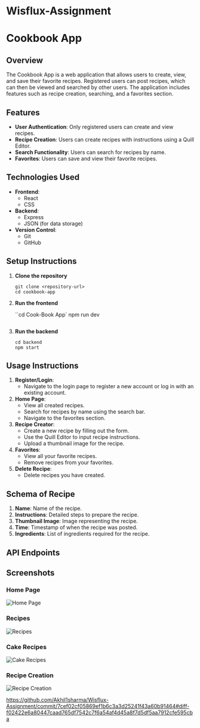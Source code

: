 # Wisflux-Assignment
# Cookbook App

## Overview

The Cookbook App is a web application that allows users to create, view, and save their favorite recipes. Registered users can post recipes, which can then be viewed and searched by other users. The application includes features such as recipe creation, searching, and a favorites section.

## Features

-   **User Authentication**: Only registered users can create and view recipes.
-   **Recipe Creation**: Users can create recipes with instructions using a Quill Editor.
-   **Search Functionality**: Users can search for recipes by name.
-   **Favorites**: Users can save and view their favorite recipes.
  

## Technologies Used

-   **Frontend**:
    -   React
    -   CSS
-   **Backend**:
    -   Express
    -   JSON (for data storage)
-   **Version Control**:
    -   Git
    -   GitHub

## Setup Instructions

1.  **Clone the repository**

    ```
    git clone <repository-url>
    cd cookbook-app
    ```


4.  **Run the frontend**

    ``cd Cook-Book App`
    npm run dev
    ```

5.  **Run the backend**

    ```
    cd backend
    npm start
    ```

## Usage Instructions

1.  **Register/Login**:
    -   Navigate to the login page to register a new account or log in with an existing account.
2.  **Home Page**:
    -   View all created recipes.
    -   Search for recipes by name using the search bar.
    -   Navigate to the favorites section.
3.  **Recipe Creator**:
    -   Create a new recipe by filling out the form.
    -   Use the Quill Editor to input recipe instructions.
    -   Upload a thumbnail image for the recipe.
4.  **Favorites**:
    -   View all your favorite recipes.
    -   Remove recipes from your favorites.
5.  **Delete Recipe**:
    -   Delete recipes you have created.

## Schema of Recipe

1.  **Name**: Name of the recipe.
2.  **Instructions**: Detailed steps to prepare the recipe.
3.  **Thumbnail Image**: Image representing the recipe.
4.  **Time**: Timestamp of when the recipe was posted.
6.  **Ingredients**: List of ingredients required for the recipe.

## API Endpoints


## Screenshots

### Home Page
![Home Page](https://pplx-res.cloudinary.com/image/upload/v1743528113/user_uploads/YiKeMQRTjvCLrGU/Screenshot-2025-04-01-224151.jpg)

### Recipes
![Recipes](https://pplx-res.cloudinary.com/image/upload/v1743528127/user_uploads/mcqgvZLRVWaGafy/Screenshot-2025-04-01-223944.jpg)

### Cake Recipes
![Cake Recipes](https://pplx-res.cloudinary.com/image/upload/v1743528238/user_uploads/tSCzpTdCaIiyXCR/Screenshot-2025-04-01-222407.jpg)

### Recipe Creation
![Recipe Creation](https://pplx-res.cloudinary.com/image/upload/v1743528523/user_uploads/VXzCbQlPvDPulod/Screenshot-2025-04-01-222253.jpg)

https://github.com/Akhil1sharma/Wisflux-Assignment/commit/7cef02cf05869ef1b6c3a3d25241f43a60b91464#diff-f02422e6a80447caad765df7542c7f6a54af4d45a8f7d5df5aa7912cfe595cba



